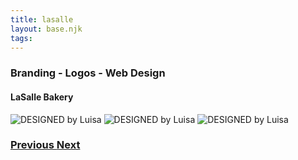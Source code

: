 ```yaml
---
title: lasalle
layout: base.njk
tags: 
---
```

### Branding - Logos - Web Design
#### LaSalle Bakery 
    
  
<img src="/images/portfolio/0001.jpeg" alt="DESIGNED by Luisa" >
<img src="/images/portfolio/0002.jpeg" alt="DESIGNED by Luisa" >
<img src="/images/portfolio/0003.jpeg" alt="DESIGNED by Luisa" >
 <br>
  <h3><a href="/greenlogo/">Previous </a> <a href="/ldc/">Next</a> </H3></br>